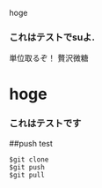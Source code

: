 hoge
### これはテストでsuよ.

単位取るぞ！
贅沢微糖

# hoge
### これはテストです
##push test

```
$git clone 
$git push 
$git pull 
```

